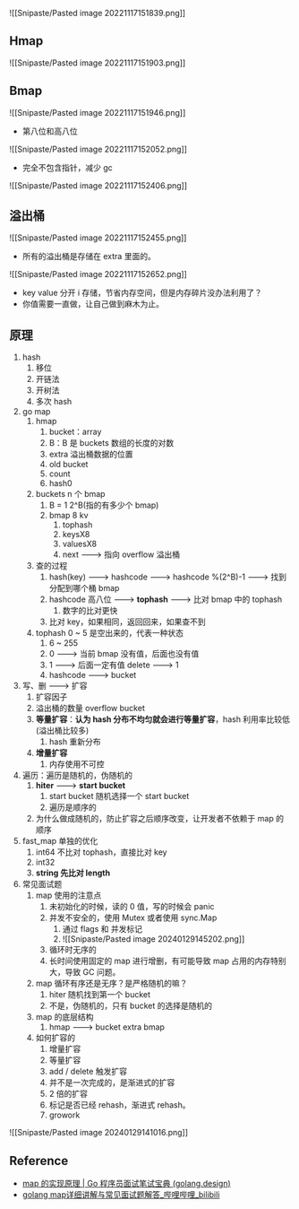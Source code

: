 ![[Snipaste/Pasted image 20221117151839.png]]

## Hmap

![[Snipaste/Pasted image 20221117151903.png]]

## Bmap

![[Snipaste/Pasted image 20221117151946.png]]

- 第八位和高八位

![[Snipaste/Pasted image 20221117152052.png]]

- 完全不包含指针，减少 gc

![[Snipaste/Pasted image 20221117152406.png]]

## 溢出桶

![[Snipaste/Pasted image 20221117152455.png]]

- 所有的溢出桶是存储在 extra 里面的。

![[Snipaste/Pasted image 20221117152652.png]]

- key value 分开 i 存储，节省内存空间，但是内存碎片没办法利用了？
- 你值需要一直做，让自己做到麻木为止。

## 原理

1. hash
	1. 移位
	2. 开链法
	3. 开树法
	4. 多次 hash
2. go map
	1. hmap
		1. bucket：array
		2. B：B 是 buckets 数组的长度的对数
		3. extra 溢出桶数据的位置
		4. old bucket
		5. count
		6. hash0
	2. buckets n 个 bmap
		1. B = 1 2^B(指的有多少个 bmap)
		2. bmap 8 kv
			1. tophash
			2. keysX8
			3. valuesX8
			4. next ---> 指向 overflow 溢出桶
	3. 查的过程
		1. hash(key) ---> hashcode ---> hashcode %(2^B)-1 ---> 找到分配到哪个桶 bmap
		2. hashcode 高八位 ---> **tophash** ---> 比对 bmap 中的 tophash
			1. 数字的比对更快
		3. 比对 key，如果相同，返回回来，如果查不到
	4. tophash 0 ~ 5 是空出来的，代表一种状态
		1. 6 ~ 255
		2. 0 ---> 当前 bmap 没有值，后面也没有值
		3. 1 ---> 后面一定有值 delete ---> 1
		4. hashcode ---> bucket
3. 写、删 ---> 扩容
	1. 扩容因子
	2. 溢出桶的数量 overflow bucket
	3. **等量扩容**：**认为 hash 分布不均匀就会进行等量扩容**，hash 利用率比较低 (溢出桶比较多)
		1. hash 重新分布
	4. **增量扩容**
		1. 内存使用不可控
4. 遍历：遍历是随机的，伪随机的
	1. **hiter** ---> **start bucket**
		1. start bucket 随机选择一个 start bucket
		2. 遍历是顺序的
	2. 为什么做成随机的，防止扩容之后顺序改变，让开发者不依赖于 map 的顺序
5. fast_map 单独的优化
	1. int64 不比对 tophash，直接比对 key
	2. int32
	3. **string 先比对 length**
6. 常见面试题
	1. map 使用的注意点
		1. 未初始化的时候，读的 0 值，写的时候会 panic
		2. 并发不安全的，使用 Mutex 或者使用 sync.Map
			1. 通过 flags 和 并发标记
			2. ![[Snipaste/Pasted image 20240129145202.png]]
		3. 循环时无序的
		4. 长时间使用固定的 map 进行增删，有可能导致 map 占用的内存特别大，导致 GC 问题。
	2. map 循环有序还是无序？是严格随机的嘛？
		1. hiter 随机找到第一个 bucket
		2. 不是，伪随机的，只有 bucket 的选择是随机的
	3. map 的底层结构
		1. hmap ---> bucket extra bmap
	4. 如何扩容的
		1. 增量扩容
		2. 等量扩容
		3. add / delete 触发扩容
		4. 并不是一次完成的，是渐进式的扩容
		5. 2 倍的扩容
		6. 标记是否已经 rehash，渐进式 rehash。
		7. growork

![[Snipaste/Pasted image 20240129141016.png]]

## Reference

- [map 的实现原理 | Go 程序员面试笔试宝典 (golang.design)](https://golang.design/go-questions/map/principal/)
- [golang map详细讲解与常见面试题解答_哔哩哔哩_bilibili](https://www.bilibili.com/video/BV1ng411v7uE/?spm_id_from=333.337.search-card.all.click&vd_source=25509bb582bc4a25d86d871d5cdffca3)
